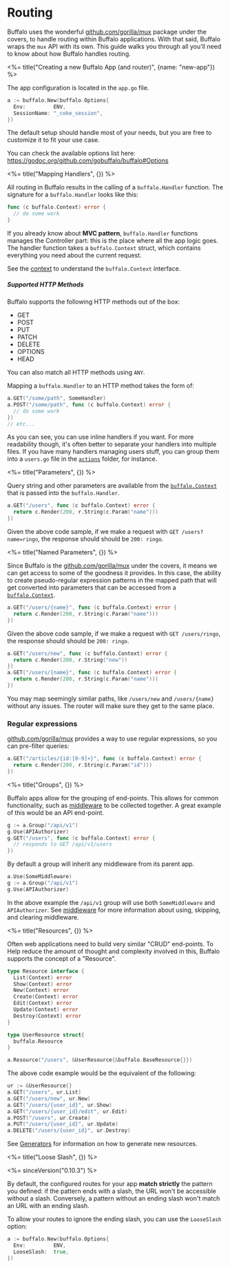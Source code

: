 # Routing

Buffalo uses the wonderful [github.com/gorilla/mux](http://www.gorillatoolkit.org/pkg/mux) package under the covers, to handle routing within Buffalo applications. With that said, Buffalo wraps the `mux` API with its own. This guide walks you through all you'll need to know about how Buffalo handles routing.

<%= title("Creating a new Buffalo App (and router)", {name: "new-app"}) %>

The app configuration is located in the `app.go` file.

```go
a := buffalo.New(buffalo.Options{
  Env:         ENV,
  SessionName: "_coke_session",
})
```

The default setup should handle most of your needs, but you are free to customize it to fit your use case.

You can check the available options list here: https://godoc.org/github.com/gobuffalo/buffalo#Options

<%= title("Mapping Handlers", {}) %>

All routing in Buffalo results in the calling of a `buffalo.Handler` function. The signature for a `buffalo.Handler` looks like this:

```go
func (c buffalo.Context) error {
  // do some work
}
```

If you already know about **MVC pattern**, `buffalo.Handler` functions manages the Controller part: this is the place where all the app logic goes. The handler function takes a `buffalo.Context` struct, which contains everything you need about the current request.

See the [context](/docs/context) to understand the `buffalo.Context` interface.

##### Supported HTTP Methods

Buffalo supports the following HTTP methods out of the box:

* GET
* POST
* PUT
* PATCH
* DELETE
* OPTIONS
* HEAD

You can also match all HTTP methods using `ANY`.

Mapping a `buffalo.Handler` to an HTTP method takes the form of:

```go
a.GET("/some/path", SomeHandler)
a.POST("/some/path", func (c buffalo.Context) error {
  // do some work
})
// etc...
```

As you can see, you can use inline handlers if you want. For more readability though, it's often better to separate your handlers into multiple files. If you have many handlers managing users stuff, you can group them into a `users.go` file in the [`actions`](/en/docs/directory-structure) folder, for instance.

<%= title("Parameters", {})  %>

Query string and other parameters are available from the [`buffalo.Context`](/docs/context) that is passed into the `buffalo.Handler`.

```go
a.GET("/users", func (c buffalo.Context) error {
  return c.Render(200, r.String(c.Param("name")))
})
```

Given the above code sample, if we make a request with `GET /users?name=ringo`, the response should should be `200: ringo`.

<%= title("Named Parameters", {}) %>

Since Buffalo is the [github.com/gorilla/mux](http://www.gorillatoolkit.org/pkg/mux) under the covers, it means we can get access to some of the goodness it provides. In this case, the ability to create pseudo-regular expression patterns in the mapped path that will get converted into parameters that can be accessed from a [`buffalo.Context`](/docs/context).

```go
a.GET("/users/{name}", func (c buffalo.Context) error {
  return c.Render(200, r.String(c.Param("name")))
})
```

Given the above code sample, if we make a request with `GET /users/ringo`, the response should should be `200: ringo`.

```go
a.GET("/users/new", func (c buffalo.Context) error {
  return c.Render(200, r.String("new"))
})
a.GET("/users/{name}", func (c buffalo.Context) error {
  return c.Render(200, r.String(c.Param("name")))
})
```

You may map seemingly similar paths, like `/users/new` and `/users/{name}` without any issues. The router will make sure they get to the same place.

### Regular expressions

[github.com/gorilla/mux](http://www.gorillatoolkit.org/pkg/mux) provides a way to use regular expressions, so you can pre-filter queries:

```go
a.GET("/articles/{id:[0-9]+}", func (c buffalo.Context) error {
  return c.Render(200, r.String(c.Param("id")))
})
```

<%= title("Groups", {}) %>

Buffalo apps allow for the grouping of end-points. This allows for common functionality, such as [middleware](/docs/middleware) to be collected together. A great example of this would be an API end-point.

```go
g := a.Group("/api/v1")
g.Use(APIAuthorizer)
g.GET("/users", func (c buffalo.Context) error {
  // responds to GET /api/v1/users
})
```

By default a group will inherit any middleware from its parent app.

```go
a.Use(SomeMiddleware)
g := a.Group("/api/v1")
g.Use(APIAuthorizer)
```

In the above example the `/api/v1` group will use both `SomeMiddleware` and `APIAuthorizer`. See [middleware](/docs/middleware) for more information about using, skipping, and clearing middleware.

<%= title("Resources", {}) %>

Often web applications need to build very similar "CRUD" end-points. To Help reduce the amount of thought and complexity involved in this, Buffalo supports the concept of a "Resource".

```go
type Resource interface {
  List(Context) error
  Show(Context) error
  New(Context) error
  Create(Context) error
  Edit(Context) error
  Update(Context) error
  Destroy(Context) error
}
```

```go
type UserResource struct{
  buffalo.Resource
}

a.Resource("/users", &UserResource{&buffalo.BaseResource{}})
```

The above code example would be the equivalent of the following:

```go
ur := &UserResource{}
a.GET("/users", ur.List)
a.GET("/users/new", ur.New)
a.GET("/users/{user_id}", ur.Show)
a.GET("/users/{user_id}/edit", ur.Edit)
a.POST("/users", ur.Create)
a.PUT("/users/{user_id}", ur.Update)
a.DELETE("/users/{user_id}", ur.Destroy)
```

See [Generators](/docs/generators#resources) for information on how to generate new resources.

<%= title("Loose Slash", {}) %>

<%= sinceVersion("0.10.3") %>

By default, the configured routes for your app **match strictly** the pattern you defined: if the pattern ends with a slash, the URL won't be accessible without a slash. Conversely, a pattern without an ending slash won't match an URL with an ending slash.

To allow your routes to ignore the ending slash, you can use the `LooseSlash` option:

```go
a := buffalo.New(buffalo.Options{
  Env:         ENV,
  LooseSlash:  true,
})
```
